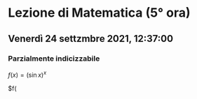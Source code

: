 # Lezione di Matematica (5° ora)
## Venerdì 24 settzmbre 2021, 12:37:00

### Parzialmente indicizzabile

$f(x)=\left(\sin x\right)^x$

$f(
<!--stackedit_data:
eyJoaXN0b3J5IjpbLTYxODg2NjA2Nl19
-->